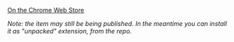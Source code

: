 [On the Chrome Web Store](https://chrome.google.com/webstore/detail/fcfcclnghgngcmhomblnodbpnbghlcob)

*Note: the item may still be being published. In the meantime you can install it as "unpacked" extension, from the repo.*
